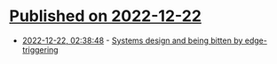 # [Published on 2022-12-22](index.md)

* [2022-12-22, 02:38:48](https://lobste.rs/s/sels3w/systems_design_being_bitten_by_edge) - [Systems design and being bitten by edge-triggering](https://rachelbythebay.com/w/2022/12/21/boot/)
